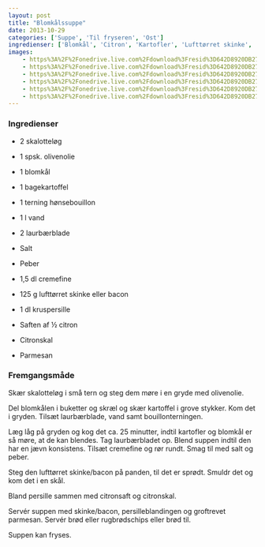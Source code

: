 ```yaml
---
layout: post
title: "Blomkålssuppe"
date: 2013-10-29
categories: ['Suppe', 'Til fryseren', 'Ost']
ingredienser: ['Blomkål', 'Citron', 'Kartofler', 'Lufttørret skinke', 'Pamesan', 'Persille', 'Skalotteløg', 'Cremefine' ]    
images:
    - https%3A%2F%2Fonedrive.live.com%2Fdownload%3Fresid%3D642D8920DB2784EE!126095
    - https%3A%2F%2Fonedrive.live.com%2Fdownload%3Fresid%3D642D8920DB2784EE!126094
    - https%3A%2F%2Fonedrive.live.com%2Fdownload%3Fresid%3D642D8920DB2784EE!126101
    - https%3A%2F%2Fonedrive.live.com%2Fdownload%3Fresid%3D642D8920DB2784EE!177655
    - https%3A%2F%2Fonedrive.live.com%2Fdownload%3Fresid%3D642D8920DB2784EE!126100
    - https%3A%2F%2Fonedrive.live.com%2Fdownload%3Fresid%3D642D8920DB2784EE!126102
---
```


### Ingredienser
-  2 skalotteløg
-  1 spsk. olivenolie
-  1 blomkål
-  1 bagekartoffel
-  1 terning hønsebouillon
-  1 l vand   
-  2 laurbærblade 
-  Salt
-  Peber
-  1,5 dl cremefine

-  125 g lufttørret skinke eller bacon
-  1 dl kruspersille
-  Saften af ½ citron
-  Citronskal
-  Parmesan

### Fremgangsmåde
Skær skalotteløg i små tern og steg dem møre i en gryde med olivenolie. 

Del blomkålen i buketter og skræl og skær kartoffel i grove stykker. Kom det i gryden. Tilsæt laurbærblade, vand samt bouillonterningen. 

Læg låg på gryden og kog det ca. 25 minutter, indtil kartofler og blomkål er så møre, at de kan blendes.  Tag laurbærbladet op. Blend suppen indtil den har en jævn konsistens. Tilsæt cremefine og rør rundt. Smag til med salt og peber. 

Steg den lufttørret skinke/bacon på panden, til det er sprødt. Smuldr det og kom det i en skål.

Bland persille sammen med citronsaft og citronskal.

Servér suppen med skinke/bacon, persilleblandingen og groftrevet parmesan. Servér brød eller rugbrødschips eller brød til. 

Suppen kan fryses.
